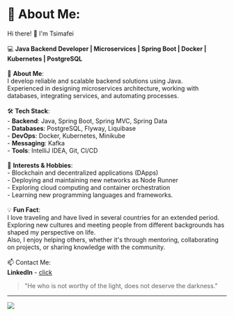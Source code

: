 # 💫 About Me:
 Hi there! 👋 I'm Tsimafei<br><br>
 💻 **Java Backend Developer | Microservices | Spring Boot | Docker | Kubernetes | PostgreSQL**
 <br><br>
 🚀 **About Me**:<br>  I develop reliable and scalable backend solutions using Java. <br>Experienced in designing microservices architecture, working with databases, integrating services, and automating processes.
 <br><br>
 🛠 **Tech Stack**:<br> - **Backend**: Java, Spring Boot, Spring MVC, Spring Data<br> - **Databases**: PostgreSQL, Flyway, Liquibase<br> - **DevOps**: Docker, Kubernetes, Minikube<br> - **Messaging**: Kafka<br> - **Tools**: IntelliJ IDEA, Git, CI/CD
 <br><br>
 🎯 **Interests & Hobbies**:<br> - Blockchain and decentralized applications (DApps)<br> - Deploying and maintaining new networks as Node Runner<br> - Exploring cloud computing and container orchestration<br> - Learning new programming languages and frameworks.
 <br><br>
 💡 **Fun Fact**:<br> I love traveling and have lived in several countries for an extended period. <br>Exploring new cultures and meeting people from different backgrounds has shaped my perspective on life. <br>Also, I enjoy helping others, whether it's through mentoring, collaborating on projects, or sharing knowledge with the community.
 <br><br>
 📫 Contact Me:<br> **LinkedIn** - [click](https://linkedin.com/in/https://www.linkedin.com/in/tsimafei-sniazhkou/)

> "He who is not worthy of the light, does not deserve the darkness."  

---
[![](https://visitcount.itsvg.in/api?id=Timmy8&icon=0&color=0)](https://visitcount.itsvg.in)
